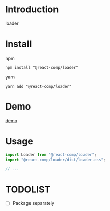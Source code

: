 # Introduction

loader

# Install

npm

```shell
npm install "@react-comp/loader"
```

yarn

```shell
yarn add "@react-comp/loader"
```

# Demo

[demo](https://react-comp.github.io/loader/)

# Usage

```js
import Loader from "@react-comp/loader";
import "@react-comp/loader/dist/loader.css";

// ...
```

# TODOLIST

- [ ] Package separately